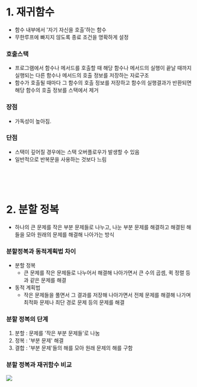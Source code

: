# 1. 재귀함수
- 함수 내부에서 '자기 자신을 호출'하는 함수
- 무한루프에 빠지지 않도록 종료 조건을 명확하게 설정

### 호출스택
- 프로그램에서 함수나 메서드를 호출할 때 해당 함수나 메서드의 실행이 끝날 때까지 실행되는 다른 함수나 메서드의 호출 정보를 저장하는 자료구조
- 함수가 호출될 때마다 그 함수의 호출 정보를 저장하고 함수의 실행결과가 반환되면 해당 함수의 호출 정보를 스택에서 제거

### 장점
- 가독성이 높아짐.

### 단점
- 스택이 깊어질 경우에는 스택 오버플로우가 발생할 수 있음
- 일반적으로 반복문을 사용하는 것보다 느림

<br/>
<br/>
<br/>

# 2. 분할 정복
- 하나의 큰 문제를 작은 부분 문제들로 나누고, 나눈 부분 문제를 해결하고 해결된 해들을 모아 원래의 문제를 해결해 나아가는 방식

### 분할정복과 동적계획법 차이
- 분할 정복
    - 큰 문제를 작은 문제들로 나누어서 해결해 나아가면서 큰 수의 곱셈, 퀵 정렬 등과 같은 문제를 해결
- 동적 계획법
    - 작은 문제들을 풀면서 그 결과를 저장해 나아가면서 전체 문제를 해결해 나가며 최적화 문제나 최단 경로 문제 등의 문제를 해결

### 분할 정복의 단계
1. 분할 : 문제를 '작은 부분 문제들'로 나눔
2. 정복 : '부분 문제' 해결
3. 결합 : '부분 문제'들의 해를 모아 원래 문제의 해를 구함

### 분할 정복과 재귀함수 비교
<img src=".Chera\imang (1).png">
